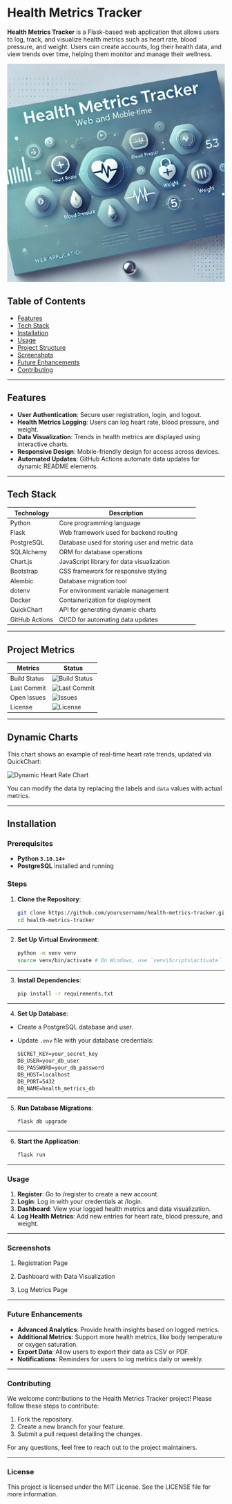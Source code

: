 # Health Metrics Tracker

**Health Metrics Tracker** is a Flask-based web application that allows users to log, track, and visualize health metrics such as heart rate, blood pressure, and weight. Users can create accounts, log their health data, and view trends over time, helping them monitor and manage their wellness.

![Health Metrics Tracker Banner](app/static/Health-Metrics-Tracker.png) <!-- Replace with an actual banner image path -->

## Table of Contents

- [Features](#features)
- [Tech Stack](#tech-stack)
- [Installation](#installation)
- [Usage](#usage)
- [Project Structure](#project-structure)
- [Screenshots](#screenshots)
- [Future Enhancements](#future-enhancements)
- [Contributing](#contributing)

---

## Features

- **User Authentication**: Secure user registration, login, and logout.
- **Health Metrics Logging**: Users can log heart rate, blood pressure, and weight.
- **Data Visualization**: Trends in health metrics are displayed using interactive charts.
- **Responsive Design**: Mobile-friendly design for access across devices.
- **Automated Updates**: GitHub Actions automate data updates for dynamic README elements.

---

## Tech Stack

| Technology          | Description                                       |
|---------------------|---------------------------------------------------|
| Python              | Core programming language                         |
| Flask               | Web framework used for backend routing            |
| PostgreSQL          | Database used for storing user and metric data    |
| SQLAlchemy          | ORM for database operations                       |
| Chart.js            | JavaScript library for data visualization         |
| Bootstrap           | CSS framework for responsive styling              |
| Alembic             | Database migration tool                           |
| dotenv              | For environment variable management               |
| Docker              | Containerization for deployment                   |
| QuickChart          | API for generating dynamic charts                 |
| GitHub Actions      | CI/CD for automating data updates                 |

---

## Project Metrics

| Metrics             | Status                                                                                           |
|---------------------|--------------------------------------------------------------------------------------------------|
| Build Status        | ![Build Status](https://img.shields.io/github/actions/workflow/status/techthumb1/Health-Metrics-Tracker/ci.yml) |
| Last Commit         | ![Last Commit](https://img.shields.io/github/last-commit/techthumb1/Health-Metrics-Tracker/ci.yml)      |
| Open Issues         | ![Issues](https://img.shields.io/github/issues/techthumb1/Health-Metrics-Tracker/ci.yml)                |
| License             | ![License](https://img.shields.io/github/license/techthumb1/Health-Metrics-Tracker/ci.yml)              |


---

## Dynamic Charts

This chart shows an example of real-time heart rate trends, updated via QuickChart:

![Dynamic Heart Rate Chart](https://quickchart.io/chart?c=%7B%27type%27%3A%20%27line%27%2C%20%27data%27%3A%20%7B%27labels%27%3A%20%5B%27Day%201%27%2C%20%27Day%202%27%2C%20%27Day%203%27%5D%2C%20%27datasets%27%3A%20%5B%7B%27label%27%3A%20%27Heart%20Rate%27%2C%20%27data%27%3A%20%5B80%2C%2085%2C%2090%5D%7D%5D%7D%7D)

You can modify the data by replacing the labels and `data` values with actual metrics.

---

## Installation

### Prerequisites

- **Python `3.10.14+`**
- **PostgreSQL** installed and running

### Steps

1. **Clone the Repository**:

   ```bash
   git clone https://github.com/yourusername/health-metrics-tracker.git
   cd health-metrics-tracker

---
2. **Set Up Virtual Environment**:

    ```bash
    python -m venv venv
    source venv/bin/activate # On Windows, use `venv\Scripts\activate`
    ```

---
3. **Install Dependencies**:

    ```bash
    pip install -r requirements.txt
    ```

---
4. **Set Up Database**:

- Create a PostgreSQL database and user.
- Update `.env` file with your database credentials:

    ``` Plain Text
    SECRET_KEY=your_secret_key
    DB_USER=your_db_user
    DB_PASSWORD=your_db_password
    DB_HOST=localhost
    DB_PORT=5432
    DB_NAME=health_metrics_db
    ```

---
5. **Run Database Migrations**:

    ```bash
    flask db upgrade
    ```

---
6. **Start the Application**:

    ```bash
    flask run
    ```

---
### Usage

1. **Register**: Go to /register to create a new account.
2. **Login**: Log in with your credentials at /login.
3. **Dashboard**: View your logged health metrics and data visualization.
4. **Log Health Metrics**: Add new entries for heart rate, blood pressure, and weight.

---
### Screenshots

1. Registration Page

2. Dashboard with Data Visualization

3. Log Metrics Page

---
### Future Enhancements

- **Advanced Analytics**: Provide health insights based on logged metrics.
- **Additional Metrics**: Support more health metrics, like body temperature or oxygen saturation.
- **Export Data**: Allow users to export their data as CSV or PDF.
- **Notifications**: Reminders for users to log metrics daily or weekly.

---
### Contributing

We welcome contributions to the Health Metrics Tracker project! Please follow these steps to contribute:

1. Fork the repository.
2. Create a new branch for your feature.
3. Submit a pull request detailing the changes.

For any questions, feel free to reach out to the project maintainers.

---
### License

This project is licensed under the MIT License. See the LICENSE file for more information.
